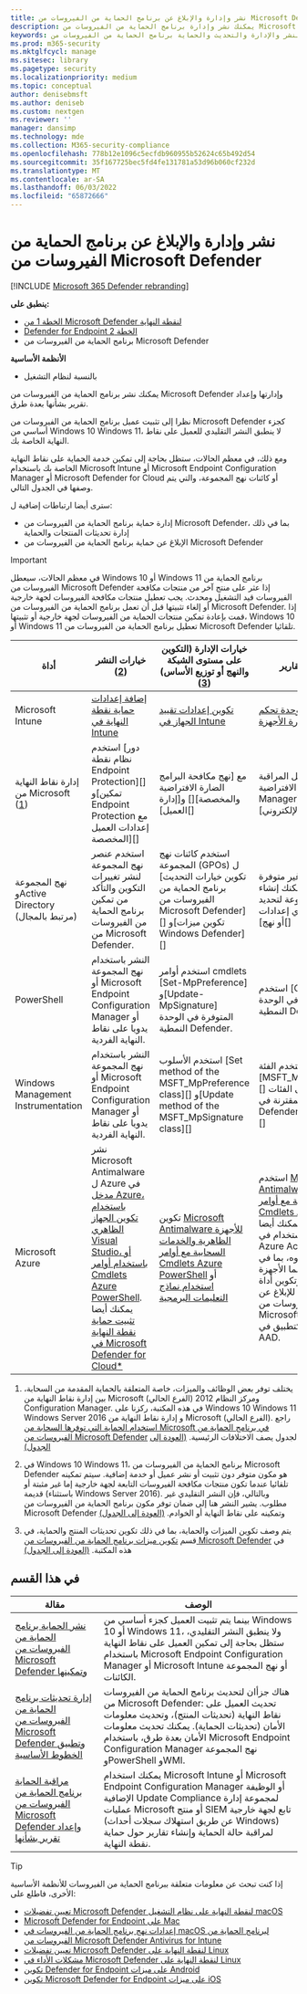 ```yaml
---
title: نشر وإدارة والإبلاغ عن برنامج الحماية من الفيروسات من Microsoft Defender
description: يمكنك نشر وإدارة برنامج الحماية من الفيروسات من Microsoft Defender باستخدام Intune أو Microsoft Endpoint Configuration Manager أو نهج المجموعة أو PowerShell أو WMI
keywords: النشر والإدارة والتحديث والحماية برنامج الحماية من الفيروسات من Microsoft Defender
ms.prod: m365-security
ms.mktglfcycl: manage
ms.sitesec: library
ms.pagetype: security
ms.localizationpriority: medium
ms.topic: conceptual
author: denisebmsft
ms.author: deniseb
ms.custom: nextgen
ms.reviewer: ''
manager: dansimp
ms.technology: mde
ms.collection: M365-security-compliance
ms.openlocfilehash: 778b12e1096c5ecfdb960955b52624c65b492d54
ms.sourcegitcommit: 35f167725bec5fd4fe131781a53d96b060cf232d
ms.translationtype: MT
ms.contentlocale: ar-SA
ms.lasthandoff: 06/03/2022
ms.locfileid: "65872666"
---
```

# <a name="deploy-manage-and-report-on-microsoft-defender-antivirus"></a>نشر وإدارة والإبلاغ عن برنامج الحماية من الفيروسات من Microsoft Defender

[!INCLUDE [Microsoft 365 Defender rebranding](../../includes/microsoft-defender.md)]


**ينطبق على:**

- [الخطة 1 من Microsoft Defender لنقطة النهاية](https://go.microsoft.com/fwlink/p/?linkid=2154037)
- [Defender for Endpoint الخطة 2](https://go.microsoft.com/fwlink/p/?linkid=2154037)
- برنامج الحماية من الفيروسات من Microsoft Defender 

**الأنظمة الأساسية**
- بالنسبة لنظام التشغيل

يمكنك نشر برنامج الحماية من الفيروسات من Microsoft Defender وإدارتها وإعداد تقرير بشأنها بعدة طرق.

نظرا إلى تثبيت عميل برنامج الحماية من الفيروسات من Microsoft Defender كجزء أساسي من Windows 10 Windows 11، لا ينطبق النشر التقليدي للعميل على نقاط النهاية الخاصة بك.

ومع ذلك، في معظم الحالات، ستظل بحاجة إلى تمكين خدمة الحماية على نقاط النهاية الخاصة بك باستخدام Microsoft Intune أو Microsoft Endpoint Configuration Manager أو Microsoft Defender for Cloud أو كائنات نهج المجموعة، والتي يتم وصفها في الجدول التالي.

سترى أيضا ارتباطات إضافية ل:

- إدارة حماية برنامج الحماية من الفيروسات من Microsoft Defender، بما في ذلك إدارة تحديثات المنتجات والحماية
- الإبلاغ عن حماية برنامج الحماية من الفيروسات من Microsoft Defender

> [!IMPORTANT]
> في معظم الحالات، سيعطل Windows 10 أو Windows 11 برنامج الحماية من الفيروسات من Microsoft Defender إذا عثر على منتج آخر من منتجات مكافحة الفيروسات قيد التشغيل ومحدث. يجب تعطيل منتجات مكافحة الفيروسات لجهة خارجية أو إلغاء تثبيتها قبل أن تعمل برنامج الحماية من الفيروسات من Microsoft Defender. إذا قمت بإعادة تمكين منتجات الحماية من الفيروسات لجهة خارجية أو تثبيتها، Windows 10 أو Windows 11 تعطيل برنامج الحماية من الفيروسات من Microsoft Defender تلقائيا.

أداة|خيارات النشر (<a href="#fn2" id="ref2">2</a>)|خيارات الإدارة (التكوين على مستوى الشبكة والنهج أو توزيع الأساس) ([3](#fn3))|خيارات إعداد التقارير
---|---|---|---
Microsoft Intune|[إضافة إعدادات حماية نقطة النهاية في Intune](/intune/endpoint-protection-configure)|[تكوين إعدادات تقييد الجهاز في Intune](/intune/device-restrictions-configure)| [استخدام وحدة تحكم Intune لإدارة الأجهزة](/intune/device-management)
إدارة نقاط النهاية من Microsoft ([1](#fn1))|استخدم [دور نظام نقطة Endpoint Protection][] و[تمكين Endpoint Protection مع إعدادات العميل المخصصة][]|مع [نهج مكافحة البرامج الضارة الافتراضية والمخصصة][] و[إدارة العميل][]|مع مساحة عمل المراقبة الافتراضية [Configuration Manager][] و[تنبيهات البريد الإلكتروني][]
نهج المجموعة وActive Directory (مرتبط بالمجال)|استخدم عنصر نهج المجموعة لنشر تغييرات التكوين والتأكد من تمكين برنامج الحماية من الفيروسات من Microsoft Defender.|استخدم كائنات نهج المجموعة (GPOs) ل [تكوين خيارات التحديث برنامج الحماية من الفيروسات من Microsoft Defender][] و[تكوين ميزات Windows Defender][]|تقارير نقطة النهاية غير متوفرة مع نهج المجموعة. يمكنك إنشاء قائمة ب [نهج المجموعة لتحديد ما إذا لم يتم تطبيق أي إعدادات أو نهج][]
PowerShell|النشر باستخدام نهج المجموعة أو Microsoft Endpoint Configuration Manager أو يدويا على نقاط النهاية الفردية.|استخدم أوامر cmdlets [Set-MpPreference] و[Update-MpSignature] المتوفرة في الوحدة النمطية Defender.|استخدم [Get- cmdlets المناسبة المتوفرة في الوحدة النمطية Defender][]
Windows Management Instrumentation|النشر باستخدام نهج المجموعة أو Microsoft Endpoint Configuration Manager أو يدويا على نقاط النهاية الفردية.|استخدم الأسلوب [Set method of the MSFT_MpPreference class][] و[Update method of the MSFT_MpSignature class][]|استخدم الفئة [MSFT_MpComputerStatus][] وطريقة الحصول على الفئات المقترنة في [Windows Defender WMIv2 Provider][]
Microsoft Azure|نشر Microsoft Antimalware ل Azure في [مدخل Azure، باستخدام تكوين الجهاز الظاهري Visual Studio، أو باستخدام أوامر Cmdlets Azure PowerShell](/azure/security/azure-security-antimalware#antimalware-deployment-scenarios). يمكنك أيضا [تثبيت حماية نقطة النهاية في Microsoft Defender for Cloud*](/azure/defender-for-cloud/endpoint-protection-recommendations-technical)|تكوين [Microsoft Antimalware للأجهزة الظاهرية والخدمات السحابية مع أوامر Cmdlets Azure PowerShell](/azure/security/azure-security-antimalware#enable-and-configure-antimalware-using-powershell-cmdlets) أو [استخدام نماذج التعليمات البرمجية](https://gallery.technet.microsoft.com/Antimalware-For-Azure-5ce70efe)|استخدم [Microsoft Antimalware للأجهزة الظاهرية والخدمات السحابية مع أوامر Cmdlets Azure PowerShell](/azure/security/azure-security-antimalware#enable-and-configure-antimalware-using-powershell-cmdlets) لتمكين المراقبة. يمكنك أيضا مراجعة تقارير الاستخدام في Azure Active Directory لتحديد النشاط المشبوه، بما في ذلك تقرير [ربما الأجهزة المصابة][] وتكوين أداة SIEM للإبلاغ عن [أحداث برنامج الحماية من الفيروسات من Microsoft Defender][] وإضافة هذه الأداة كتطبيق في AAD.

1. <span id="fn1" />يختلف توفر بعض الوظائف والميزات، خاصة المتعلقة بالحماية المقدمة من السحابة، بين إدارة نقاط النهاية من Microsoft (الفرع الحالي) ومركز النظام 2012 Configuration Manager. في هذه المكتبة، ركزنا على Windows 10 Windows 11 Windows Server 2016 و إدارة نقاط النهاية من Microsoft (الفرع الحالي). راجع [استخدام الحماية التي توفرها السحابة من Microsoft في برنامج الحماية من الفيروسات من Microsoft Defender](cloud-protection-microsoft-defender-antivirus.md) لجدول يصف الاختلافات الرئيسية. [(العودة إلى الجدول)](#ref2)

2. <span id="fn2" />في Windows 10 Windows 11، برنامج الحماية من الفيروسات من Microsoft Defender هو مكون متوفر دون تثبيت أو نشر عميل أو خدمة إضافية. سيتم تمكينه تلقائيا عندما تكون منتجات مكافحة الفيروسات التابعة لجهة خارجية إما غير مثبتة أو قديمة (باستثناء Windows Server 2016). وبالتالي، فإن النشر التقليدي غير مطلوب. يشير النشر هنا إلى ضمان توفر مكون برنامج الحماية من الفيروسات من Microsoft Defender وتمكينه على نقاط النهاية أو الخوادم. [(العودة إلى الجدول)](#ref2)

3. <span id="fn3" />يتم وصف تكوين الميزات والحماية، بما في ذلك تكوين تحديثات المنتج والحماية، في قسم [تكوين ميزات برنامج الحماية من الفيروسات من Microsoft Defender](configure-notifications-microsoft-defender-antivirus.md) في هذه المكتبة. [(العودة إلى الجدول)](#ref2)

## <a name="in-this-section"></a>في هذا القسم

مقالة | الوصف
---|---
[نشر الحماية برنامج الحماية من الفيروسات من Microsoft Defender وتمكينها](deploy-microsoft-defender-antivirus.md) | بينما يتم تثبيت العميل كجزء أساسي من Windows 10 أو Windows 11، ولا ينطبق النشر التقليدي، ستظل بحاجة إلى تمكين العميل على نقاط النهاية باستخدام Microsoft Endpoint Configuration Manager أو Microsoft Intune أو نهج المجموعة الكائنات.
[إدارة تحديثات برنامج الحماية من الفيروسات من Microsoft Defender وتطبيق الخطوط الأساسية](manage-updates-baselines-microsoft-defender-antivirus.md) | هناك جزأان لتحديث برنامج الحماية من الفيروسات من Microsoft Defender: تحديث العميل على نقاط النهاية (تحديثات المنتج)، وتحديث معلومات الأمان (تحديثات الحماية). يمكنك تحديث معلومات الأمان بعدة طرق، باستخدام Microsoft Endpoint Configuration Manager نهج المجموعة وPowerShell وWMI.
[مراقبة الحماية برنامج الحماية من الفيروسات من Microsoft Defender وإعداد تقرير بشأنها](report-monitor-microsoft-defender-antivirus.md) | يمكنك استخدام Microsoft Intune أو Microsoft Endpoint Configuration Manager أو الوظيفة الإضافية Update Compliance لمجموعة إدارة عمليات Microsoft أو منتج SIEM تابع لجهة خارجية (عن طريق استهلاك سجلات أحداث Windows) لمراقبة حالة الحماية وإنشاء تقارير حول حماية نقطة النهاية.

> [!TIP]
> إذا كنت تبحث عن معلومات متعلقة ببرنامج الحماية من الفيروسات للأنظمة الأساسية الأخرى، فاطلع على:
> - [تعيين تفضيلات Microsoft Defender لنقطة النهاية على نظام التشغيل macOS](mac-preferences.md)
> - [Microsoft Defender for Endpoint على Mac](microsoft-defender-endpoint-mac.md)
> - [إعدادات نهج برنامج الحماية من الفيروسات في macOS لبرنامج الحماية من الفيروسات من Microsoft Defender Antivirus for Intune](/mem/intune/protect/antivirus-microsoft-defender-settings-macos)
> - [تعيين تفضيلات Microsoft Defender لنقطة النهاية على Linux](linux-preferences.md)
> - [مشكلات الأداء في Microsoft Defender لنقطة النهاية على Linux](microsoft-defender-endpoint-linux.md)
> - [تكوين Defender for Endpoint على ميزات Android](android-configure.md)
> - [تكوين Microsoft Defender for Endpoint على ميزات iOS](ios-configure-features.md)
    
